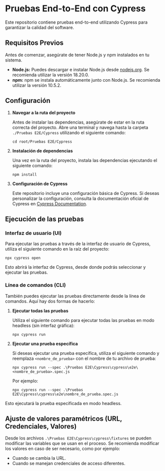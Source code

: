 # Pruebas End-to-End con Cypress

Este repositorio contiene pruebas end-to-end utilizando Cypress para garantizar la calidad del software.

## Requisitos Previos

Antes de comenzar, asegúrate de tener Node.js y npm instalados en tu sistema.

- **Node.js:** Puedes descargar e instalar Node.js desde [nodejs.org](https://nodejs.org/). Se recomienda utilizar la versión 18.20.0.
- **npm:** npm se instala automáticamente junto con Node.js. Se recomienda utilizar la versión 10.5.2.

## Configuración

1. **Navegar a la ruta del proyecto**

   Antes de instalar las dependencias, asegúrate de estar en la ruta correcta del proyecto. Abre una terminal y navega hasta la carpeta `./Pruebas E2E/Cypress` utilizando el siguiente comando:

   ```
   cd root/Pruebas E2E/Cypress
   ```

2. **Instalación de dependencias**

   Una vez en la ruta del proyecto, instala las dependencias ejecutando el siguiente comando:

   ```
   npm install
   ```

3. **Configuración de Cypress**

   Este repositorio incluye una configuración básica de Cypress. Si deseas personalizar la configuración, consulta la documentación oficial de Cypress en [Cypress Documentation](https://docs.cypress.io/).

## Ejecución de las pruebas

### Interfaz de usuario (UI)

Para ejecutar las pruebas a través de la interfaz de usuario de Cypress, utiliza el siguiente comando en la raíz del proyecto:

```
npx cypress open
```

Esto abrirá la interfaz de Cypress, desde donde podrás seleccionar y ejecutar las pruebas.

### Línea de comandos (CLI)

También puedes ejecutar las pruebas directamente desde la línea de comandos. Aquí hay dos formas de hacerlo:

1. **Ejecutar todas las pruebas**

   Utiliza el siguiente comando para ejecutar todas las pruebas en modo headless (sin interfaz gráfica):

   ```
   npx cypress run
   ```

2. **Ejecutar una prueba específica**

   Si deseas ejecutar una prueba específica, utiliza el siguiente comando y reemplaza `<nombre_de_prueba>` con el nombre de tu archivo de prueba:

   ```
   npx cypress run --spec .\Pruebas E2E\Cypress\cypress\e2e\<nombre_de_prueba>.spec.js
   ```

   Por ejemplo:

   ```
   npx cypress run --spec .\Pruebas E2E\Cypress\cypress\e2e\nombre_de_prueba.spec.js
   ```

Esto ejecutará la prueba especificada en modo headless.

## Ajuste de valores paramétricos (URL, Credenciales, Valores)

Desde los archivos `.\Pruebas E2E\Cypress\cypress\fixtures` se pueden modificar las variables que se usan en el proceso. Se recomienda modificar los valores en caso de ser necesario, como por ejemplo:
- Cuando se cambia la URL.
- Cuando se manejan credenciales de acceso diferentes.